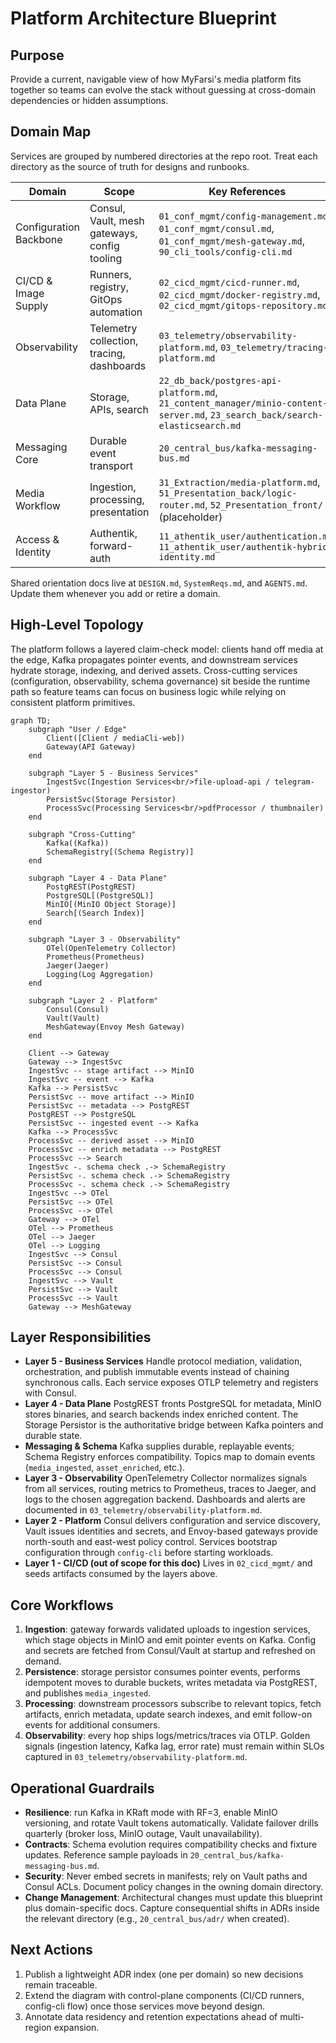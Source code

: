 # Platform Architecture Blueprint

## Purpose
Provide a current, navigable view of how MyFarsi's media platform fits together so teams can evolve the stack without guessing at cross-domain dependencies or hidden assumptions.

## Domain Map
Services are grouped by numbered directories at the repo root. Treat each directory as the source of truth for designs and runbooks.

| Domain | Scope | Key References |
| --- | --- | --- |
| Configuration Backbone | Consul, Vault, mesh gateways, config tooling | `01_conf_mgmt/config-management.md`, `01_conf_mgmt/consul.md`, `01_conf_mgmt/mesh-gateway.md`, `90_cli_tools/config-cli.md` |
| CI/CD & Image Supply | Runners, registry, GitOps automation | `02_cicd_mgmt/cicd-runner.md`, `02_cicd_mgmt/docker-registry.md`, `02_cicd_mgmt/gitops-repository.md` |
| Observability | Telemetry collection, tracing, dashboards | `03_telemetry/observability-platform.md`, `03_telemetry/tracing-platform.md` |
| Data Plane | Storage, APIs, search | `22_db_back/postgres-api-platform.md`, `21_content_manager/minio-content-server.md`, `23_search_back/search-elasticsearch.md` |
| Messaging Core | Durable event transport | `20_central_bus/kafka-messaging-bus.md` |
| Media Workflow | Ingestion, processing, presentation | `31_Extraction/media-platform.md`, `51_Presentation_back/logic-router.md`, `52_Presentation_front/` (placeholder) |
| Access & Identity | Authentik, forward-auth | `11_athentik_user/authentication.md`, `11_athentik_user/authentik-hybrid-identity.md` |

Shared orientation docs live at `DESIGN.md`, `SystemReqs.md`, and `AGENTS.md`. Update them whenever you add or retire a domain.

## High-Level Topology
The platform follows a layered claim-check model: clients hand off media at the edge, Kafka propagates pointer events, and downstream services hydrate storage, indexing, and derived assets. Cross-cutting services (configuration, observability, schema governance) sit beside the runtime path so feature teams can focus on business logic while relying on consistent platform primitives.

```mermaid
graph TD;
    subgraph "User / Edge"
        Client([Client / mediaCli-web])
        Gateway(API Gateway)
    end

    subgraph "Layer 5 - Business Services"
        IngestSvc(Ingestion Services<br/>file-upload-api / telegram-ingestor)
        PersistSvc(Storage Persistor)
        ProcessSvc(Processing Services<br/>pdfProcessor / thumbnailer)
    end

    subgraph "Cross-Cutting"
        Kafka((Kafka))
        SchemaRegistry[(Schema Registry)]
    end

    subgraph "Layer 4 - Data Plane"
        PostgREST(PostgREST)
        PostgreSQL[(PostgreSQL)]
        MinIO[(MinIO Object Storage)]
        Search[(Search Index)]
    end

    subgraph "Layer 3 - Observability"
        OTel(OpenTelemetry Collector)
        Prometheus(Prometheus)
        Jaeger(Jaeger)
        Logging(Log Aggregation)
    end

    subgraph "Layer 2 - Platform"
        Consul(Consul)
        Vault(Vault)
        MeshGateway(Envoy Mesh Gateway)
    end

    Client --> Gateway
    Gateway --> IngestSvc
    IngestSvc -- stage artifact --> MinIO
    IngestSvc -- event --> Kafka
    Kafka --> PersistSvc
    PersistSvc -- move artifact --> MinIO
    PersistSvc -- metadata --> PostgREST
    PostgREST --> PostgreSQL
    PersistSvc -- ingested event --> Kafka
    Kafka --> ProcessSvc
    ProcessSvc -- derived asset --> MinIO
    ProcessSvc -- enrich metadata --> PostgREST
    ProcessSvc --> Search
    IngestSvc -. schema check .-> SchemaRegistry
    PersistSvc -. schema check .-> SchemaRegistry
    ProcessSvc -. schema check .-> SchemaRegistry
    IngestSvc --> OTel
    PersistSvc --> OTel
    ProcessSvc --> OTel
    Gateway --> OTel
    OTel --> Prometheus
    OTel --> Jaeger
    OTel --> Logging
    IngestSvc --> Consul
    PersistSvc --> Consul
    ProcessSvc --> Consul
    IngestSvc --> Vault
    PersistSvc --> Vault
    ProcessSvc --> Vault
    Gateway --> MeshGateway
```

## Layer Responsibilities
- **Layer 5 - Business Services** Handle protocol mediation, validation, orchestration, and publish immutable events instead of chaining synchronous calls. Each service exposes OTLP telemetry and registers with Consul.
- **Layer 4 - Data Plane** PostgREST fronts PostgreSQL for metadata, MinIO stores binaries, and search backends index enriched content. The Storage Persistor is the authoritative bridge between Kafka pointers and durable state.
- **Messaging & Schema** Kafka supplies durable, replayable events; Schema Registry enforces compatibility. Topics map to domain events (`media_ingested`, `asset_enriched`, etc.).
- **Layer 3 - Observability** OpenTelemetry Collector normalizes signals from all services, routing metrics to Prometheus, traces to Jaeger, and logs to the chosen aggregation backend. Dashboards and alerts are documented in `03_telemetry/observability-platform.md`.
- **Layer 2 - Platform** Consul delivers configuration and service discovery, Vault issues identities and secrets, and Envoy-based gateways provide north-south and east-west policy control. Services bootstrap configuration through `config-cli` before starting workloads.
- **Layer 1 - CI/CD (out of scope for this doc)** Lives in `02_cicd_mgmt/` and seeds artifacts consumed by the layers above.

## Core Workflows
1. **Ingestion**: gateway forwards validated uploads to ingestion services, which stage objects in MinIO and emit pointer events on Kafka. Config and secrets are fetched from Consul/Vault at startup and refreshed on demand.
2. **Persistence**: storage persistor consumes pointer events, performs idempotent moves to durable buckets, writes metadata via PostgREST, and publishes `media_ingested`.
3. **Processing**: downstream processors subscribe to relevant topics, fetch artifacts, enrich metadata, update search indexes, and emit follow-on events for additional consumers.
4. **Observability**: every hop ships logs/metrics/traces via OTLP. Golden signals (ingestion latency, Kafka lag, error rate) must remain within SLOs captured in `03_telemetry/observability-platform.md`.

## Operational Guardrails
- **Resilience**: run Kafka in KRaft mode with RF=3, enable MinIO versioning, and rotate Vault tokens automatically. Validate failover drills quarterly (broker loss, MinIO outage, Vault unavailability).
- **Contracts**: Schema evolution requires compatibility checks and fixture updates. Reference sample payloads in `20_central_bus/kafka-messaging-bus.md`.
- **Security**: Never embed secrets in manifests; rely on Vault paths and Consul ACLs. Document policy changes in the owning domain directory.
- **Change Management**: Architectural changes must update this blueprint plus domain-specific docs. Capture consequential shifts in ADRs inside the relevant directory (e.g., `20_central_bus/adr/` when created).

## Next Actions
1. Publish a lightweight ADR index (one per domain) so new decisions remain traceable.
2. Extend the diagram with control-plane components (CI/CD runners, config-cli flow) once those services move beyond design.
3. Annotate data residency and retention expectations ahead of multi-region expansion.
